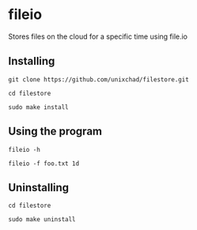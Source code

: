 # fileio

Stores files on the cloud for a specific time using file.io

## Installing

```shell
git clone https://github.com/unixchad/filestore.git
```

```shell
cd filestore
```

```shell
sudo make install
```

## Using the program

```shell
fileio -h
```

```shell
fileio -f foo.txt 1d
```

## Uninstalling

```shell
cd filestore
```

```shell
sudo make uninstall
```

